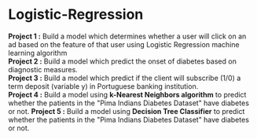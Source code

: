 # Logistic-Regression
**Project 1 :** Build a model which determines whether a user will click on an ad based on the feature of that user using Logistic Regression machine learning algorithm \
**Project 2 :** Build a model which predict the onset of diabetes based on diagnostic measures. \
**Project 3 :** Build a model which predict if the client will subscribe (1/0) a term deposit (variable y) in Portuguese banking institution. \
**Project 4 :** Build a model using **k-Nearest Neighbors algorithm** to predict whether the patients in the "Pima Indians Diabetes Dataset" have diabetes or not.
**Project 5 :** Build a model using **Decision Tree Classifier** to predict whether the patients in the "Pima Indians Diabetes Dataset" have diabetes or not.
